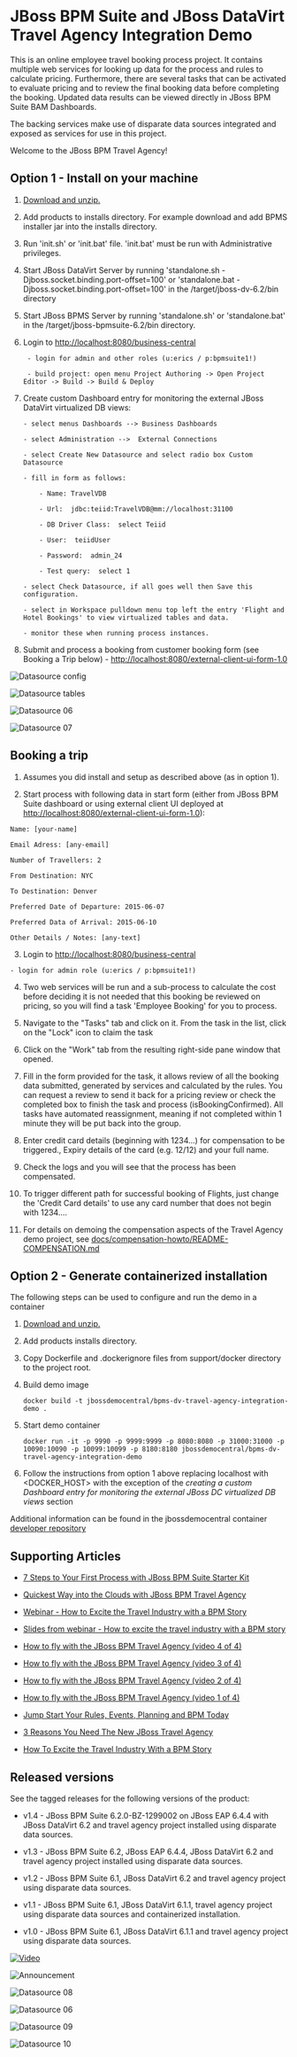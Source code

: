 JBoss BPM Suite and JBoss DataVirt Travel Agency Integration Demo
===========================================================
This is an online employee travel booking process project. It contains multiple web services for looking up data for the process
and rules to calculate pricing. Furthermore, there are several tasks that can be activated to evaluate pricing and to review the
final booking data before completing the booking. Updated data results can be viewed directly in JBoss BPM Suite BAM Dashboards.

The backing services make use of disparate data sources integrated and exposed as services for use in this project.

Welcome to the JBoss BPM Travel Agency!


Option 1 - Install on your machine
----------------------------------
1. [Download and unzip.](https://github.com/jbossdemocentral/bpms-dv-travel-agency-integration-demo/archive/master.zip)

2. Add products to installs directory. For example download and add BPMS installer jar into the installs directory.

3. Run 'init.sh' or 'init.bat' file. 'init.bat' must be run with Administrative privileges.

4. Start JBoss DataVirt Server by running 'standalone.sh  -Djboss.socket.binding.port-offset=100' or 'standalone.bat -Djboss.socket.binding.port-offset=100' in the <path-to-project>/target/jboss-dv-6.2/bin directory

5. Start JBoss BPMS Server by running 'standalone.sh' or 'standalone.bat' in the <path-to-project>/target/jboss-bpmsuite-6.2/bin directory.

6. Login to [http://localhost:8080/business-central](http://localhost:8080/business-central)

    ```
     - login for admin and other roles (u:erics / p:bpmsuite1!)

     - build project: open menu Project Authoring -> Open Project Editor -> Build -> Build & Deploy
    ```
7. Create custom Dashboard entry for monitoring the external JBoss DataVirt virtualized DB views:

    ```
    - select menus Dashboards --> Business Dashboards 

    - select Administration -->  External Connections 

    - select Create New Datasource and select radio box Custom Datasource

    - fill in form as follows:

        - Name: TravelVDB

        - Url:  jdbc:teiid:TravelVDB@mm://localhost:31100

        - DB Driver Class:  select Teiid

        - User:  teiidUser

        - Password:  admin_24

        - Test query:  select 1

    - select Check Datasource, if all goes well then Save this configuration.

    - select in Workspace pulldown menu top left the entry 'Flight and Hotel Bookings' to view virtualized tables and data.

    - monitor these when running process instances.

    ```

8. Submit and process a booking from customer booking form (see Booking a Trip below) - [http://localhost:8080/external-client-ui-form-1.0](http://localhost:8080/external-client-ui-form-1.0)

![Datasource config](https://raw.githubusercontent.com/jbossdemocentral/bpms-dv-travel-agency-integration-demo/master/docs/demo-images/datasource-config-03.png)

![Datasource tables](https://raw.githubusercontent.com/jbossdemocentral/bpms-dv-travel-agency-integration-demo/master/docs/demo-images/datasource-config-05.png)

![Datasource 06](https://raw.githubusercontent.com/jbossdemocentral/bpms-dv-travel-agency-integration-demo/master/docs/demo-images/datasource-config-06.png)

![Datasource 07](https://raw.githubusercontent.com/jbossdemocentral/bpms-dv-travel-agency-integration-demo/master/docs/demo-images/datasource-config-07.png)

Booking a trip 
--------------
1. Assumes you did install and setup as described above (as in option 1).

2. Start process with following data in start form (either from JBoss BPM Suite dashboard or using external client
	 UI deployed at [http://localhost:8080/external-client-ui-form-1.0](http://localhost:8080/external-client-ui-form-1.0)):

  ```
  Name: [your-name]

  Email Adress: [any-email]

  Number of Travellers: 2 

  From Destination: NYC     

  To Destination: Denver

  Preferred Date of Departure: 2015-06-07

  Preferred Data of Arrival: 2015-06-10

  Other Details / Notes: [any-text]
  ```

3. Login to [http://localhost:8080/business-central](http://localhost:8080/business-central)

  ```
  - login for admin role (u:erics / p:bpmsuite1!)
  ```

4. Two web services will be run and a sub-process to calculate the cost before deciding it is not needed that this booking be
	 reviewed on pricing, so you will find a task 'Employee Booking' for you to process.

5. Navigate to the "Tasks" tab and click on it. From the task in the list, click on the "Lock" icon to claim the task

6. Click on the "Work" tab from the resulting right-side pane window that opened.

7. Fill in the form provided for the task, it allows review of all the booking data submitted, generated by services and 
   calculated by the rules. You can request a review to send it back for a pricing review or check the completed box to 
   finish the task and process (isBookingConfirmed). All tasks have automated reassignment, meaning if not completed within 1 minute
   they will be put back into the group.

8. Enter credit card details (beginning with 1234...) for compensation to be triggered., Expiry details of the 
   card (e.g. 12/12) and your full name.

9. Check the logs and you will see that the process has been compensated.

10. To trigger different path for successful booking of Flights, just change the 'Credit Card details' to use any 
    card number that does not begin with 1234....

11. For details on demoing the compensation aspects of the Travel Agency demo project, 
    see [docs/compensation-howto/README-COMPENSATION.md](docs/compensation-howto/README-COMPENSATION.md)


Option 2 - Generate containerized installation
----------------------------------------------
The following steps can be used to configure and run the demo in a container

1. [Download and unzip.](https://github.com/jbossdemocentral/bpms-dv-travel-agency-integration-demo/archive/master.zip)

2. Add products installs directory.

3. Copy Dockerfile and .dockerignore files from support/docker directory to the project root.

4. Build demo image

	```
	docker build -t jbossdemocentral/bpms-dv-travel-agency-integration-demo .
	```
5. Start demo container

	```
	docker run -it -p 9990 -p 9999:9999 -p 8080:8080 -p 31000:31000 -p 10090:10090 -p 10099:10099 -p 8180:8180 jbossdemocentral/bpms-dv-travel-agency-integration-demo
	```
6. Follow the instructions from option 1 above replacing localhost with &lt;DOCKER_HOST&gt; with the exception of the *creating a custom Dashboard entry for monitoring the external JBoss DC virtualized DB views* section

Additional information can be found in the jbossdemocentral container [developer repository](https://github.com/jbossdemocentral/docker-developer)


Supporting Articles
-------------------
- [7 Steps to Your First Process with JBoss BPM Suite Starter	Kit](http://www.schabell.org/2015/08/7-steps-first-process-jboss-bpmsuite-starter-kit.html)

- [Quickest Way into the Clouds with JBoss BPM Travel Agency](http://www.schabell.org/2015/02/into-clouds-with-jboss-bpm-travel-agency.html)

- [Webinar - How to Excite the Travel Industry with a BPM Story](http://www.schabell.org/2015/02/webinar-how-to-excite-travel-industry.html)

- [Slides from webinar - How to excite the travel industry with a BPM story](http://www.schabell.org/2015/02/slides-webinar-jboss-bpm-travel-agency.html)

- [How to fly with the JBoss BPM Travel Agency (video 4 of 4)](http://www.schabell.org/2015/02/how-to-fly-with-jboss-bpm-travel-agency-part4.html)

- [How to fly with the JBoss BPM Travel Agency (video 3 of 4)](http://www.schabell.org/2015/01/how-to-fly-with-jboss-bpm-travel-agency-part3.html)

- [How to fly with the JBoss BPM Travel Agency (video 2 of 4)](http://www.schabell.org/2015/01/how-to-fly-with-jboss-bpm-travel-agency-part2.html)

- [How to fly with the JBoss BPM Travel Agency (video 1 of 4)](http://www.schabell.org/2015/01/how-to-fly-with-jboss-bpm-travel-agency.html)

- [Jump Start Your Rules, Events, Planning and BPM Today](http://www.schabell.org/2014/12/jump-start-rules-events-planning-bpm-today.html)

- [3 Reasons You Need The New JBoss Travel Agency](http://www.schabell.org/2014/12/3-reasons-you-need-new-jboss-travel-agency.html)

- [How To Excite the Travel Industry With a BPM Story](http://www.schabell.org/2014/10/how-to-excite-travel-agencies-with-bpm-story.html)


Released versions
-----------------
See the tagged releases for the following versions of the product:

- v1.4 - JBoss BPM Suite 6.2.0-BZ-1299002 on JBoss EAP 6.4.4 with JBoss DataVirt 6.2 and travel agency project installed using disparate data sources.

- v1.3 - JBoss BPM Suite 6.2, JBoss EAP 6.4.4, JBoss DataVirt 6.2 and travel agency project installed using disparate data sources.

- v1.2 - JBoss BPM Suite 6.1, JBoss DataVirt 6.2 and travel agency project using disparate data sources.

- v1.1 - JBoss BPM Suite 6.1, JBoss DataVirt 6.1.1, travel agency project using disparate data sources and containerized installation.

- v1.0 - JBoss BPM Suite 6.1, JBoss DataVirt 6.1.1 and travel agency project using disparate data sources.


[![Video](https://raw.githubusercontent.com/jbossdemocentral/bpms-dv-travel-agency-integration-demo/master/docs/demo-images/video.png)](https://vimeo.com/ericschabell/bpms-dv-travel-agency-integration-demo)

![Announcement](https://raw.githubusercontent.com/jbossdemocentral/bpms-dv-travel-agency-integration-demo/master/docs/demo-images/announce-sign.jpg)

![Datasource 08](https://raw.githubusercontent.com/jbossdemocentral/bpms-dv-travel-agency-integration-demo/master/docs/demo-images/datasource-config-08.png)

![Datasource 06](https://raw.githubusercontent.com/jbossdemocentral/bpms-dv-travel-agency-integration-demo/master/docs/demo-images/datasource-config-06.png)

![Datasource 09](https://raw.githubusercontent.com/jbossdemocentral/bpms-dv-travel-agency-integration-demo/master/docs/demo-images/datasource-config-09.png)

![Datasource 10](https://raw.githubusercontent.com/jbossdemocentral/bpms-dv-travel-agency-integration-demo/master/docs/demo-images/datasource-config-10.png)

